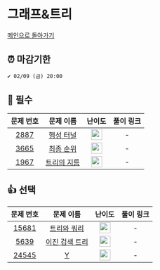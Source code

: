 # 그래프&트리

[메인으로 돌아가기](https://github.com/SeoYeomm/Algorithm_Py)

## ⏰ 마감기한
```html
✔️ 02/09 (금) 20:00
```


## 🙏 필수

|                                  문제 번호                                   |                                   문제 이름                                   |                                        난이도                                         |  풀이 링크  | 
|:------------------------------------------------------------------------:|:-------------------------------------------------------------------------:|:----------------------------------------------------------------------------------:| :-------: | 
| <a href="https://www.acmicpc.net/problem/2887" target="_blank">2887</a>  | <a href="https://www.acmicpc.net/problem/2887" target="_blank">행성 터널</a>  | <img height="25px" width="25px" src="https://static.solved.ac/tier_small/16.svg"/> |  -  |  
| <a href="https://www.acmicpc.net/problem/3665" target="_blank">3665</a> | <a href="https://www.acmicpc.net/problem/3665" target="_blank">최종 순위</a>  | <img height="25px" width="25px" src="https://static.solved.ac/tier_small/15.svg"/> |  - | 
| <a href="https://www.acmicpc.net/problem/1967" target="_blank">1967</a> | <a href="https://www.acmicpc.net/problem/1967" target="_blank">트리의 지름</a> | <img height="25px" width="25px" src="https://static.solved.ac/tier_small/11.svg"/> |  -  | 



## 👍 선택

|                                   문제 번호                                   |                                    문제 이름                                    |                                        난이도                                         |  풀이 링크  | 
|:-------------------------------------------------------------------------:|:---------------------------------------------------------------------------:|:----------------------------------------------------------------------------------:| :-------: | 
| <a href="https://www.acmicpc.net/problem/15681" target="_blank">15681</a> | <a href="https://www.acmicpc.net/problem/15681" target="_blank">트리와 쿼리</a>  | <img height="25px" width="25px" src="https://static.solved.ac/tier_small/11.svg"/> |  -  |  
|  <a href="https://www.acmicpc.net/problem/5639" target="_blank">5639</a>  | <a href="https://www.acmicpc.net/problem/5639" target="_blank">이진 검색 트리</a> | <img height="25px" width="25px" src="https://static.solved.ac/tier_small/11.svg"/> |  - | 
| <a href="https://www.acmicpc.net/problem/24545" target="_blank">24545</a>  |    <a href="https://www.acmicpc.net/problem/24545" target="_blank">Y</a>    | <img height="25px" width="25px" src="https://static.solved.ac/tier_small/16.svg"/> |  - | 
